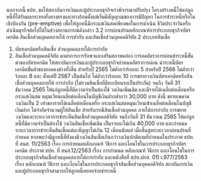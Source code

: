 นอกจากนี้ ธปท. ขอให้สถาบันการเงินและผู้ประกอบธุรกิจเร่งพิจารณาปรับปรุง
โครงสร้างหนี้ให้แก่ลูกหนี้ที่ได้รับผลกระทบทั้งทางตรงและทางอ้อมตั้งแต่เริ่มมีสัญญาณของการมีปัญหา
ในการชำระหนี้หรือในเชิงป้องกัน (pre-emptive) เพื่อให้ลูกหนี้มีกระแสเงินสดเพียงพอในการดำเนิน
ชีวิตประจําวันหรือดำเนินธุรกิจต่อไปได้ในช่วงสถานการณ์ดังกล่าว
3.2 การผ่อนปรนหลักเกณฑ์การประกอบธุรกิจบัตรเครดิต สินเชื่อส่วนบุคคลภายใต้
การทํากับ และสินเชื่อส่วนบุคคลดิจิทัล
2
ประเภทสินเชื่อ
1. บัตรเครดิตหรือสินเชื่อ
ส่วนบุคคลภายใต้การกำกับ
2. สินเชื่อส่วนบุคคลดิจิทัล
มาตรการการรักษาและเสริมสภาพคล่อง
การลดอัตราการผ่อนช่าระหนี้ขั้นต๋าของบัตรเครดิต
ให้สถาบันการเงินและผู้ประกอบธุรกิจกำหนดอัตราการผ่อน
นําระหนี้บัตรเครดิตขั้นต่ำของยอดคงค้างทั้งสิ้น สําหรับปี 2565
ไม่ต่ำกว่าร้อยละ 5 สำหรับปี 2566 ไม่ต่ำกว่าร้อยละ 8 และ
ตั้งแต่ปี 2567 เป็นต้นไป ไม่ต่ำกว่าร้อยละ 10
การขยายวงเงินบัตรเครดิตหรือสินเชื่อส่วนบุคคลภายใต้
การกํากับ (ไม่รวมสินเชื่อที่มีทะเบียนรถเป็นประกัน) จนถึง
วันที่ 31 ธันวาคม 2565 ให้แก่ลูกหนี้ที่มีความจำเป็นต้องใช้
วงเงินเพิ่มเติม และมีรายได้เฉลี่ยต่อเดือนหรือกระแสเงินสด
หมุนเวียนเฉลี่ยต่อเดือนในบัญชีเงินฝากต่ำกว่า 30,000 บาท ดังนี้
ขยายเพดานวงเงินเป็น 2 เท่าของรายได้เฉลี่ยต่อเดือนหรือ
กระแสเงินสดหมุนเวียนเข้าเฉลี่ยต่อเดือนในบัญชีเงินฝาก
ไม่จํากัดจํานวนผู้ให้สินเชื่อ สำหรับกรณีสินเชื่อส่วนบุคคล
ภายใต้การกำกับ
การขยายวงเงินและระยะเวลาการชำระคืนสินเชื่อส่วนบุคคลดิจิทัล
จนถึงวันที่ 31 ธันวาคม 2565 ให้แก่ลูกหนี้ที่มีความจำเป็นต้องใช้
วงเงินสินเชื่อเพิ่มเติม เป็นรายละไม่เกิน 40,000 บาท และกำหนด
ระยะเวลาการชำระคืนสินเชื่อแต่ละสัญญาไม่เกิน 12 เดือนนับแต่
เมื่อสิ้นสุดระยะเวลาผ่อนปรนที่กำหนด หากพบว่ามีลูกหนี้ที่ยังคงมีวงเงินสินเชื่อเกินกว่าวงเงินปกติตามที่กำหนดในประกาศ ธปท. ที่ สนส.
11/2563 เรื่อง การกำหนดหลักเกณฑ์ วิธีการ และเงื่อนไขในการประกอบธุรกิจบัตรเครดิต ประกาศ ธปท. ที่ สนส.12/2563 เรื่อง การกำหนด
หลักเกณฑ์ วิธีการ และเงื่อนไขในการประกอบธุรกิจสินเชื่อส่วนบุคคลภายใต้การกำกับ และหนังสือที่ ธปท.ฝกส. 01)ว.977/2563 เรื่อง
หลักเกณฑ์ วิธีการ และเงื่อนไขในการประกอบธุรกิจสินเชื่อส่วนบุคคลดิจิทัล สถาบันการเงินและผู้ประกอบธุรกิจสามารถให้ลูกหนี้ทยอยจ่ายชำระหนี้
